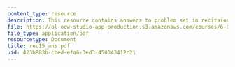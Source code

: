 ```yaml
---
content_type: resource
description: This resource contains answers to problem set in recitaion fifteen.
file: https://ol-ocw-studio-app-production.s3.amazonaws.com/courses/6-041-probabilistic-systems-analysis-and-applied-probability-spring-2006/423b883bcbedefa63ed3450343412c21_rec15_ans.pdf
file_type: application/pdf
resourcetype: Document
title: rec15_ans.pdf
uid: 423b883b-cbed-efa6-3ed3-450343412c21
---
```

